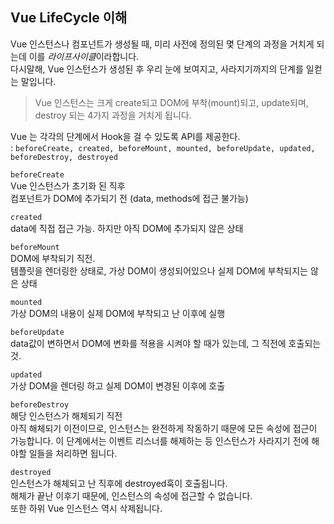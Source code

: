 ## Vue LifeCycle 이해

Vue 인스턴스나 컴포넌트가 생성될 때, 미리 사전에 정의된 몇 단계의 과정을 거치게 되는데 이를 *라이프사이클*이라합니다.  
다시말해, Vue 인스턴스가 생성된 후 우리 눈에 보여지고, 사라지기까지의 단계를 일컫는 말입니다.  

> Vue 인스턴스는 크게 create되고 DOM에 부착(mount)되고, update되며, destroy 되는 4가지 과정을 거치게 됩니다.  

Vue 는 각각의 단계에서 Hook을 걸 수 있도록 API를 제공한다.  
: `beforeCreate, created, beforeMount, mounted, beforeUpdate, updated, beforeDestroy, destroyed`  

`beforeCreate`  
Vue 인스턴스가 초기화 된 직후  
컴포넌트가 DOM에 추가되기 전 (data, methods에 접근 불가능)  

`created`  
data에 직접 접근 가능. 하지만 아직 DOM에 추가되지 않은 상태   

`beforeMount`  
DOM에 부착되기 직전.  
템플릿을 렌더링한 상태로, 가상 DOM이 생성되어있으나 실제 DOM에 부착되지는 않은 상태  

`mounted`  
가상 DOM의 내용이 실제 DOM에 부착되고 난 이후에 실행  

`beforeUpdate`  
data값이 변하면서 DOM에 변화를 적용을 시켜야 할 때가 있는데, 그 직전에 호출되는 것. 

`updated`  
가상 DOM을 렌더링 하고 실제 DOM이 변경된 이후에 호출  

`beforeDestroy`  
해당 인스턴스가 해체되기 직전  
아직 해체되기 이전이므로, 인스턴스는 완전하게 작동하기 때문에 모든 속성에 접근이 가능합니다. 이 단계에서는 이벤트 리스너를 해제하는 등 인스턴스가 사라지기 전에 해야할 일들을 처리하면 됩니다.
 
`destroyed`  
인스턴스가 해체되고 난 직후에 destroyed훅이 호출됩니다.  
해체가 끝난 이후기 때문에, 인스턴스의 속성에 접근할 수 없습니다.  
또한 하위 Vue 인스턴스 역시 삭제됩니다.

